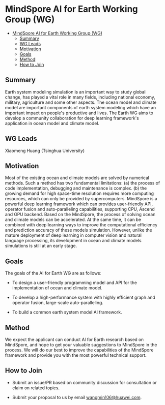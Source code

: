 ﻿# MindSpore AI for Earth Working Group (WG)

<!-- TOC -->

- [MindSpore AI for Earth Working Group (WG)](#mindspore-ai-for-earth-working-group-wg)
    - [Summary](#summary)
    - [WG Leads](#wg-leads)
    - [Motivation](#motivation)
    - [Goals](#goals)
    - [Method](#method)
    - [How to Join](#how-to-join)

<!-- /TOC -->

## Summary

Earth system modeling simulation is an important way to study global change, has played a vital role in many fields, including national economy, military, agriculture and some other aspects. The ocean model and climate model are important components of earth system modeling which have an important impact on people's productive and lives. The Earth WG aims to develop a community collaboration for deep learning framework's application in ocean model and climate model.

## WG Leads

Xiaomeng Huang (Tsinghua University)

## Motivation

Most of the existing ocean and climate models are solved by numerical methods. Such a method has two fundamental limitations: (a) the process of code implementation, debugging and maintenance is complex. (b) the growing demand for high space-time resolution requires more computing resources, which can only be provided by supercomputers. MindSpore is a powerful deep learning framework which can provides user-friendly API, operator fusion and auto-paralleling capabilities, supporting CPU, Ascend and GPU backend. Based on the MindSpore, the process of solving ocean and climate models can be accelerated. At the same time, it can be combined with deep learning ways to improve the computational efficiency and prediction accuracy of these models simulation. However, unlike the mature deployment of deep learning in computer vision and natural language processing, its development in ocean and climate models simulations is still at an early stage.

## Goals

The goals of the AI for Earth WG are as follows:

- To design a user-friendly programming model and API for the implementation of ocean and climate model.

- To develop a high-performance system with highly efficient graph and operator fusion, large-scale auto-paralleling.

- To build a common earth system model AI framework.

## Method

​We expect the applicant can conduct AI for Earth research based on MindSpore, and hope to get your valuable suggestions to MindSpore in the process. We will do our best to improve the capabilities of the MindSpore framework and provide you with the most powerful technical support.

## How to Join

- Submit an issue/PR based on community discussion for consultation or claim on related topics.

- Submit your proposal to us by email wangmin106@huawei.com.
